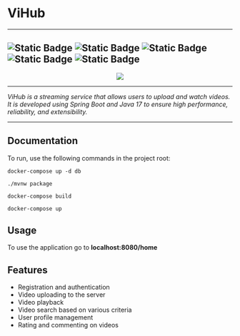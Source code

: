 # ViHub

---
![Static Badge](https://img.shields.io/badge/SpringBoot-61DBFB?style=for-the-badge&logo=springboot&logoColor=black&color=green)
![Static Badge](https://img.shields.io/badge/Java%2017%20-%2061DBFB%20?style=for-the-badge)
![Static Badge](https://img.shields.io/badge/PostgreSQL-%2061DBFB?style=for-the-badge&logo=postgresql&logoColor=white&color=blue)
![Static Badge](https://img.shields.io/badge/Spring%20Security-%2061DBFB?style=for-the-badge&logo=springsecurity&logoColor=green&color=lightblue)
![Static Badge](https://img.shields.io/badge/Git-%2061DBFB?style=for-the-badge&logo=git&logoColor=black&color=lightgreen)
---
<p align="center">
  <img src="https://github.com/ScarFace163/vihub/blob/main/viHubLogoJPEG.jpg" />
</p>

---
*ViHub is a streaming service that allows users to upload and watch videos. It is developed using Spring Boot and Java 17 to ensure high performance, reliability, and extensibility.*

---
## Documentation
To run, use the following commands in the project root:
```
docker-compose up -d db
```
```
./mvnw package
```
```
docker-compose build
```
```
docker-compose up
```
## Usage
To use the application go to **localhost:8080/home**
## Features
* Registration and authentication
* Video uploading to the server 
* Video playback
* Video search based on various criteria
* User profile management
* Rating and commenting on videos



